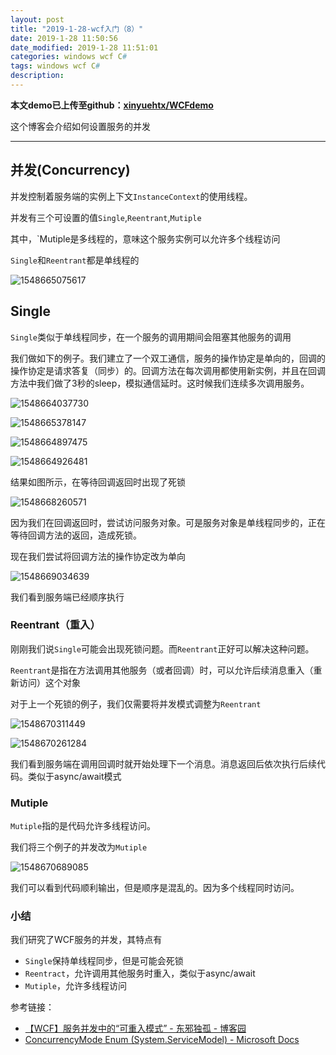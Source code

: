 ```yaml
---
layout: post
title: "2019-1-28-wcf入门（8）"
date: 2019-1-28 11:50:56
date_modified: 2019-1-28 11:51:01
categories: windows wcf C#
tags: windows wcf C#
description: 
---
```


**本文demo已上传至github：[xinyuehtx/WCFdemo](https://github.com/xinyuehtx/WCFdemo)**

这个博客会介绍如何设置服务的并发

-----

## 并发(Concurrency)

并发控制着服务端的实例上下文`InstanceContext`的使用线程。

并发有三个可设置的值`Single`,`Reentrant`,`Mutiple`

其中，`Mutiple是多线程的，意味这个服务实例可以允许多个线程访问

`Single`和`Reentrant`都是单线程的

![1548665075617](../media/1548665075617.png)

## Single

`Single`类似于单线程同步，在一个服务的调用期间会阻塞其他服务的调用

我们做如下的例子。我们建立了一个双工通信，服务的操作协定是单向的，回调的操作协定是请求答复（同步）的。回调方法在每次调用都使用新实例，并且在回调方法中我们做了3秒的sleep，模拟通信延时。这时候我们连续多次调用服务。

![1548664037730](../media/1548664037730.png)

![1548665378147](../media/1548665378147.png)

![1548664897475](../media/1548664897475.png)

![1548664926481](../media/1548664926481.png)

结果如图所示，在等待回调返回时出现了死锁

![1548668260571](../media/1548668260571.png)

因为我们在回调返回时，尝试访问服务对象。可是服务对象是单线程同步的，正在等待回调方法的返回，造成死锁。

现在我们尝试将回调方法的操作协定改为单向

![1548669034639](../media/1548669034639.png)

我们看到服务端已经顺序执行

### Reentrant（重入）

刚刚我们说`Single`可能会出现死锁问题。而`Reentrant`正好可以解决这种问题。

`Reentrant`是指在方法调用其他服务（或者回调）时，可以允许后续消息重入（重新访问）这个对象

对于上一个死锁的例子，我们仅需要将并发模式调整为`Reentrant`

![1548670311449](../media/1548670311449.png)

![1548670261284](../media/1548670261284.png)

我们看到服务端在调用回调时就开始处理下一个消息。消息返回后依次执行后续代码。类似于async/await模式

### Mutiple

`Mutiple`指的是代码允许多线程访问。

我们将三个例子的并发改为`Mutiple`

![1548670689085](../media/1548670689085.png)

我们可以看到代码顺利输出，但是顺序是混乱的。因为多个线程同时访问。



### 小结

我们研究了WCF服务的并发，其特点有

- `Single`保持单线程同步，但是可能会死锁
- `Reentract`，允许调用其他服务时重入，类似于async/await
- `Mutiple`，允许多线程访问

参考链接：

- [【WCF】服务并发中的“可重入模式” - 东邪独孤 - 博客园](https://www.cnblogs.com/tcjiaan/p/6434673.html)
- [ConcurrencyMode Enum (System.ServiceModel) - Microsoft Docs](https://docs.microsoft.com/zh-cn/dotnet/api/system.servicemodel.concurrencymode?view=netframework-4.7.2#System_ServiceModel_ConcurrencyMode_Reentrant)





